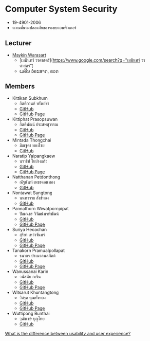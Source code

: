 # Computer System Security
+ 19-4901-2006
+ ความมั่นคงปลอดภัยของระบบคอมพิวเตอร์

## Lecturer
+ [Maykin Warasart](https://www.google.com/search?q=Maykin+Warasart)
    + [เมฆินทร์ วรศาสตร์](https://www.google.com/search?q="เมฆินทร์ วรศาสตร์")
    + ເມຄິນ ວໍຣະສາດ, ຂວດ

## Members
+ Kittikan Subkhum
    + กิตติกานต์ ทรัพย์ขำ
    + [GitHub](https://github.com/Kittikan1810)
    + [GitHub Page](https://Kittikan1810.github.io/)
+ Kittiphat Prasopsuwan
    + กิตติพัฒน์ ประสพสุวรรณ
    + [GitHub](https://github.com/aomnutza58)
    + [GitHub Page](https://aomnutza58.github.io/)
+ Mintada Thongchai
    + มิณฐดา ทองไชย
    + [GitHub](https://github.com/MinFluk)
+ Naratip Yaipangkaew
    + นราธิป ใยปางแก้ว
    + [GitHub](https://github.com/Mon5te2)
    + [GitHub Page](https://Mon5te2.github.io/)
+ Natthanan Petdonthong
    + ณัฐนันท์ เพชรดอนทอง
    + [GitHub](https://github.com/Natthanan2002)
+ Nontawat Sungtong
    + นนทวรรธ สังข์ทอง
    + [GitHub](https://github.com/NontawatstJo)
+ Pannathorn Wiwatpornpipat
    + ปัณณธร วิวัฒน์พรพิพัฒน์
    + [GitHub](https://github.com/Toeng152)
    + [GitHub Page](https://toeng152.github.io/)
+ Suriya Heoachan
    + สุริยา เหว่าจันทร์
    + [GitHub](https://github.com/SuriyaNongnot)
    + [GitHub Page](https://suriyanongnot.github.io/)
+ Tanakorn Pramualpollapat
    + ธนากร ประมวลพลภัตต์
    + [GitHub](https://github.com/tanakorn5670)
    + [GitHub Page](https://tanakorn5670.github.io/)
+ Wanussanai Karin
    + วนัสนัย กะริน
    + [GitHub](https://github.com/freel2545)
    + [GitHub Page](https://freel2545.github.io/)
+ Witsarut Khuntangtong
    + วิศรุต คุณทั่งทอง
    + [GitHub](https://github.com/witsarut42)
    + [GitHub Page](https://witsarut42.github.io/)
+ Wuttipong Bunthai
    + วุฒิพงษ์ บุญไทย
    + [GitHub](https://github.com/kQx2003)


[What is the difference between usability and user experience?](https://www.facebook.com/photo?fbid=752443273561861)